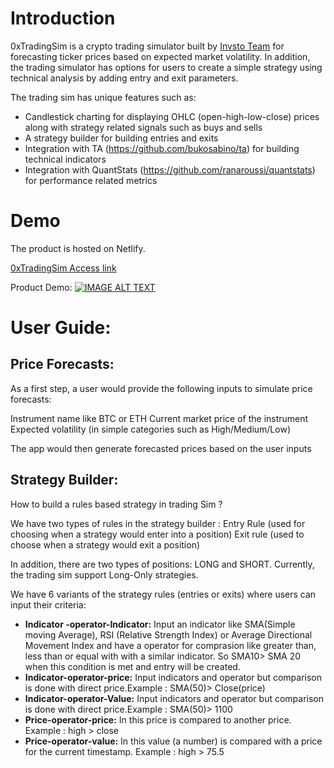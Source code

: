 # Introduction


0xTradingSim is a crypto trading simulator built by [Invsto Team](https://invsto.com/) for forecasting ticker prices based on expected market volatility. In addition, the trading simulator has options for users to create a simple strategy using technical analysis by adding entry and exit parameters.

The trading sim has unique features such as: 
- Candlestick charting for displaying OHLC (open-high-low-close) prices along with strategy related signals such as buys and sells
- A strategy builder for building entries and exits
- Integration with TA (https://github.com/bukosabino/ta) for building technical indicators
- Integration with QuantStats (https://github.com/ranaroussi/quantstats) for performance related metrics

# Demo
The product is hosted on Netlify.

[0xTradingSim Access link](https://stupendous-eclair-039b32.netlify.app/)

Product Demo:
[![IMAGE ALT TEXT](http://img.youtube.com/vi/wfm0-CpwIYc/0.jpg)](http://www.youtube.com/watch?v=wfm0-CpwIYc "0xTradingSim Demo")


# User Guide:

## Price Forecasts:

As a first step, a user would provide the following inputs to simulate price forecasts:

Instrument name like BTC or ETH
Current market price of the instrument
Expected volatility (in simple categories such as High/Medium/Low)

The app would then generate forecasted prices based on the user inputs

## Strategy Builder:
How to build a rules based strategy  in trading Sim ?

We have two types of rules in the strategy builder :
Entry Rule (used for choosing when a strategy would enter into a position)
Exit rule (used to choose when a strategy would exit a position)

In addition, there are two types of positions: LONG and SHORT. Currently, the trading sim support Long-Only strategies.

We have 6 variants of the strategy rules (entries or exits) where users can input their criteria: 

- **Indicator -operator-Indicator:** Input an indicator like SMA(Simple moving Average), RSI (Relative Strength Index) or  Average Directional Movement Index and have a operator for comprasion like greater than, less than or equal with with a similar indicator. So SMA10> SMA 20 when this condition is met and entry will be created.
- **Indicator-operator-price:** Input indicators and operator but comparison is done with direct price.Example : SMA(50)> Close(price)
- **Indicator-operator-Value:** Input indicators and operator but comparison is done with direct price.Example : SMA(50)> 1100
- **Price-operator-price:** In this price is compared to another price. Example : high > close
- **Price-operator-value:** In this value (a number) is compared with a price for the current timestamp. Example : high > 75.5
